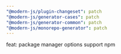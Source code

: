 ```yaml
---
"@modern-js/plugin-changeset": patch
"@modern-js/generator-cases": patch
"@modern-js/generator-common": patch
"@modern-js/monorepo-generator": patch
---
```


feat: package manager options support npm
